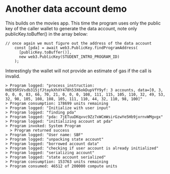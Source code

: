 # Another data account demo

This builds on the movies app. This time the program uses only the public key of the caller wallet to generate the data account, note only publicKey.toBuffer() in the array below:
```
// once again we must figure out the address of the data account
    const [pda] = await web3.PublicKey.findProgramAddress(
      [publicKey.toBuffer()],
      new web3.PublicKey(STUDENT_INTRO_PROGRAM_ID)
    );
```

Interestingly the wallet will not provide an estimate of gas if the call is invalid.

```
> Program logged: "process_instruction: HdE95RSVsdb315jfJtaykXhXY478h53X6okDupVfY9yf: 3 accounts, data=[0, 3, 0, 0, 0, 83, 66, 70, 21, 0, 0, 0, 108, 111, 115, 105, 110, 32, 49, 53, 32, 98, 105, 108, 108, 105, 111, 110, 44, 32, 110, 98, 100]"
> Program consumption: 178699 units remaining
> Program logged: "Initialize with user input"
> Program logged: "finding pda"
> Program logged: "pda: 7jETuuDKqvvc9Zz7xWCmWsirGzwYe5Hb9jxrnvWMgvgx"
> Program logged: "initializing account at pda"
> Program invoked: System Program
  > Program returned success
> Program logged: "User name: SBF"
> Program logged: "unpacking state account"
> Program logged: "borrowed account data"
> Program logged: "checking if user account is already initialized"
> Program logged: "serializing account"
> Program logged: "state account serialized"
> Program consumption: 153763 units remaining
> Program consumed: 46512 of 200000 compute units
```

